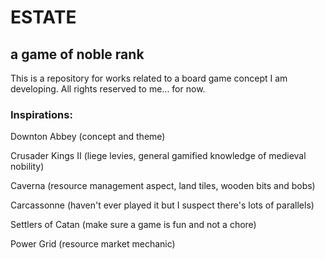 # ESTATE
## a game of noble rank

This is a repository for works related to a board game concept I am developing.  All rights reserved to me... for now.

### Inspirations:
Downton Abbey (concept and theme)

Crusader Kings II (liege levies, general gamified knowledge of medieval nobility)

Caverna (resource management aspect, land tiles, wooden bits and bobs)

Carcassonne (haven't ever played it but I suspect there's lots of parallels)

Settlers of Catan (make sure a game is fun and not a chore)

Power Grid (resource market mechanic)
